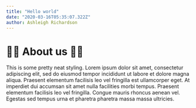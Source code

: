 ```yaml
---
title: "Hello world"
date: "2020-03-16T05:35:07.322Z"
author: Ashleigh Richardson
---
```


# 👋🏻 About us 👋🏻

This is some pretty neat styling. Lorem ipsum dolor sit amet, consectetur adipiscing elit, sed do eiusmod tempor incididunt ut labore et dolore magna aliqua. Praesent elementum facilisis leo vel fringilla est ullamcorper eget. At imperdiet dui accumsan sit amet nulla facilities morbi tempus. Praesent elementum facilisis leo vel fringilla. Congue mauris rhoncus aenean vel. Egestas sed tempus urna et pharetra pharetra massa massa ultricies.
